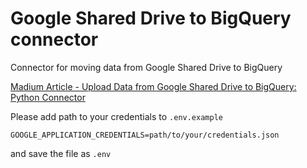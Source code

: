 # Google Shared Drive to BigQuery connector
Connector for moving data from Google Shared Drive to BigQuery

[Madium Article - Upload Data from Google Shared Drive to BigQuery: Python Connector](https://ijaniszewski.medium.com/upload-data-from-google-shared-drive-to-bigquery-python-connector-46b044b59630)


Please add path to your credentials to `.env.example`
```
GOOGLE_APPLICATION_CREDENTIALS=path/to/your/credentials.json
```
and save the file as `.env`
